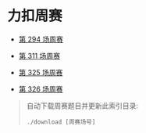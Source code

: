 # 力扣周赛

- [第 294 场周赛](294)

- [第 311 场周赛](311)

- [第 325 场周赛](325)

- [第 326 场周赛](326)

> 自动下载周赛题目并更新此索引目录:
> ```shell
> ./download [周赛场号]
> ```
